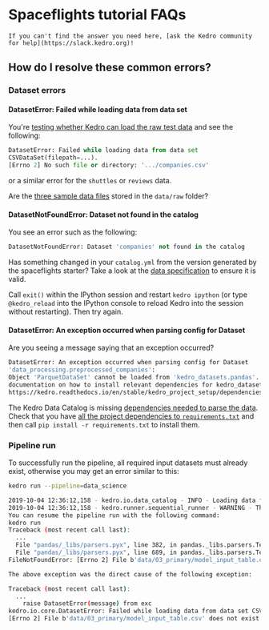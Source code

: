 # Spaceflights tutorial FAQs

```{note}
If you can't find the answer you need here, [ask the Kedro community for help](https://slack.kedro.org)!
```

## How do I resolve these common errors?

### Dataset errors
#### DatasetError: Failed while loading data from data set
You're [testing whether Kedro can load the raw test data](./set_up_data.md#test-that-kedro-can-load-the-data) and see the following:

```python
DatasetError: Failed while loading data from data set
CSVDataSet(filepath=...).
[Errno 2] No such file or directory: '.../companies.csv'
```

or a similar error for the `shuttles` or `reviews` data.

Are the [three sample data files](./set_up_data.md#project-datasets) stored in the `data/raw` folder?

#### DatasetNotFoundError: Dataset not found in the catalog

You see an error such as the following:

```python
DatasetNotFoundError: Dataset 'companies' not found in the catalog
```

Has something changed in your `catalog.yml` from the version generated by the spaceflights starter? Take a look at the [data specification](./set_up_data.md#dataset-registration) to ensure it is valid.


Call `exit()` within the IPython session and restart `kedro ipython` (or type `@kedro_reload` into the IPython console to reload Kedro into the session without restarting). Then try again.


#### DatasetError: An exception occurred when parsing config for Dataset

Are you seeing a message saying that an exception occurred?

```bash
DatasetError: An exception occurred when parsing config for Dataset
'data_processing.preprocessed_companies':
Object 'ParquetDataSet' cannot be loaded from 'kedro_datasets.pandas'. Please see the
documentation on how to install relevant dependencies for kedro_datasets.pandas.ParquetDataSet:
https://kedro.readthedocs.io/en/stable/kedro_project_setup/dependencies.html
```

The Kedro Data Catalog is missing [dependencies needed to parse the data](../kedro_project_setup/dependencies.md#install-dependencies-related-to-the-data-catalog). Check that you have [all the project dependencies to `requirements.txt`](./tutorial_template.md#install-project-dependencies) and then call `pip install -r requirements.txt` to install them.

### Pipeline run

To successfully run the pipeline, all required input datasets must already exist, otherwise you may get an error similar to this:


```bash
kedro run --pipeline=data_science

2019-10-04 12:36:12,158 - kedro.io.data_catalog - INFO - Loading data from `model_input_table` (CSVDataSet)...
2019-10-04 12:36:12,158 - kedro.runner.sequential_runner - WARNING - There are 3 nodes that have not run.
You can resume the pipeline run with the following command:
kedro run
Traceback (most recent call last):
  ...
  File "pandas/_libs/parsers.pyx", line 382, in pandas._libs.parsers.TextReader.__cinit__
  File "pandas/_libs/parsers.pyx", line 689, in pandas._libs.parsers.TextReader._setup_parser_source
FileNotFoundError: [Errno 2] File b'data/03_primary/model_input_table.csv' does not exist: b'data/03_primary/model_input_table.csv'

The above exception was the direct cause of the following exception:

Traceback (most recent call last):
  ...
    raise DatasetError(message) from exc
kedro.io.core.DatasetError: Failed while loading data from data set CSVDataSet(filepath=data/03_primary/model_input_table.csv, save_args={'index': False}).
[Errno 2] File b'data/03_primary/model_input_table.csv' does not exist: b'data/03_primary/model_input_table.csv'
```
